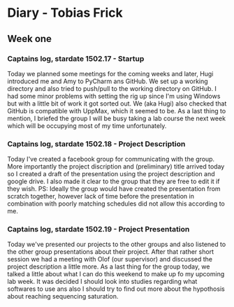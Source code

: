 # Diary - Tobias Frick

## Week one

### Captains log, stardate 1502.17 - Startup

Today we planned some meetings for the coming weeks and later, Hugi introduced me and Amy to PyCharm ans GitHub.
We set up a working directory and also tried to push/pull to the working directory on GitHub. I had some minor problems
with setting the rig up since I'm using Windows but with a little bit of work it got sorted out. We (aka Hugi) also 
checked that GitHub is compatible with UppMax, which it seemed to be. As a last thing to mention, I briefed the group I will be busy taking a lab course the next week which will be occupying most of my time unfortunately.

### Captains log, stardate 1502.18 - Project Description

Today I've created a facebook group for communicating with the group. More importantly the project discription and (preliminary) title arrived today so I created a draft of the presentation using the project description and google drive. I also made it clear to the group that they are free to edit it if they wish. PS: Ideally the group would have created the presentation from scratch together, however lack of time before the presentation in combination with poorly matching schedules did not allow this according to me.

### Captains log, stardate 1502.19 - Project Presentation

Today we've presented our projects to the other groups and also listened to the other group presentations about their project. After that rather short session we had a meeting with Olof (our supervisor) and discussed the project description a little more. As a last thing for the group today, we talked a little about what I can do this weekend to make up fo my upcoming lab week. It was decided I should look into studies regarding what softwares to use ans also I should try to find out more about the hypothosis about reaching sequencing saturation.
